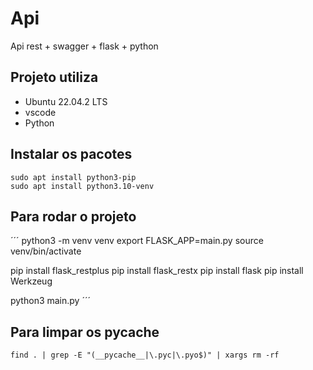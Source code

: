 # Api

Api rest + swagger + flask + python

## Projeto utiliza
- Ubuntu 22.04.2 LTS
- vscode
- Python


## Instalar os pacotes 
```
sudo apt install python3-pip
sudo apt install python3.10-venv
```

## Para rodar o projeto
´´´
python3 -m venv venv
export FLASK_APP=main.py
source venv/bin/activate

pip install flask_restplus
pip install flask_restx
pip install flask
pip install Werkzeug

python3 main.py
´´´

## Para limpar os pycache

```
find . | grep -E "(__pycache__|\.pyc|\.pyo$)" | xargs rm -rf
```


